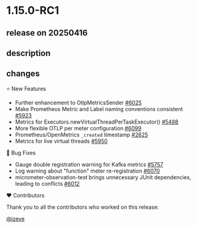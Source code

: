 # 1.15.0-RC1

## release on 20250416
## description
## changes
⭐ New Features

* Further enhancement to OtlpMetricsSender <a href="https://github.com/micrometer-metrics/micrometer/pull/6025" data-hovercard-type="pull_request" data-hovercard-url="/micrometer-metrics/micrometer/pull/6025/hovercard">#6025</a>
* Make Prometheus Metric and Label naming conventions consistent <a href="https://github.com/micrometer-metrics/micrometer/issues/5923" data-hovercard-type="issue" data-hovercard-url="/micrometer-metrics/micrometer/issues/5923/hovercard">#5923</a>
* Metrics for Executors.newVirtualThreadPerTaskExecutor() <a href="https://github.com/micrometer-metrics/micrometer/issues/5488" data-hovercard-type="issue" data-hovercard-url="/micrometer-metrics/micrometer/issues/5488/hovercard">#5488</a>
* More flexible OTLP per meter configuration <a href="https://github.com/micrometer-metrics/micrometer/issues/6099" data-hovercard-type="issue" data-hovercard-url="/micrometer-metrics/micrometer/issues/6099/hovercard">#6099</a>
* Prometheus/OpenMetrics <code>_created</code> timestamp <a href="https://github.com/micrometer-metrics/micrometer/issues/2625" data-hovercard-type="issue" data-hovercard-url="/micrometer-metrics/micrometer/issues/2625/hovercard">#2625</a>
* Metrics for live virtual threads <a href="https://github.com/micrometer-metrics/micrometer/issues/5950" data-hovercard-type="issue" data-hovercard-url="/micrometer-metrics/micrometer/issues/5950/hovercard">#5950</a>

🐞 Bug Fixes

* Gauge double registration warning for Kafka metrics <a href="https://github.com/micrometer-metrics/micrometer/issues/5757" data-hovercard-type="issue" data-hovercard-url="/micrometer-metrics/micrometer/issues/5757/hovercard">#5757</a>
* Log warning about "function" meter re-registration <a href="https://github.com/micrometer-metrics/micrometer/pull/6070" data-hovercard-type="pull_request" data-hovercard-url="/micrometer-metrics/micrometer/pull/6070/hovercard">#6070</a>
* micrometer-observation-test brings unnecessary JUnit dependencies, leading to conflicts <a href="https://github.com/micrometer-metrics/micrometer/issues/6012" data-hovercard-type="issue" data-hovercard-url="/micrometer-metrics/micrometer/issues/6012/hovercard">#6012</a>

❤️ Contributors

Thank you to all the contributors who worked on this release:

<a class="user-mention notranslate" data-hovercard-type="user" data-hovercard-url="/users/izeye/hovercard" data-octo-click="hovercard-link-click" data-octo-dimensions="link_type:self" href="https://github.com/izeye">@izeye</a>

